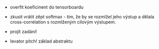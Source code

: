 - overfit koeficinent do tensorboardu
- zkusit vrátit zěpt softmax - tím, že by se rozmlžel jeho výstup a dělala cross-correlation s rozmlženým cílovým výstupem.

- projít zadání!
- levator pitch! základ abstraktu